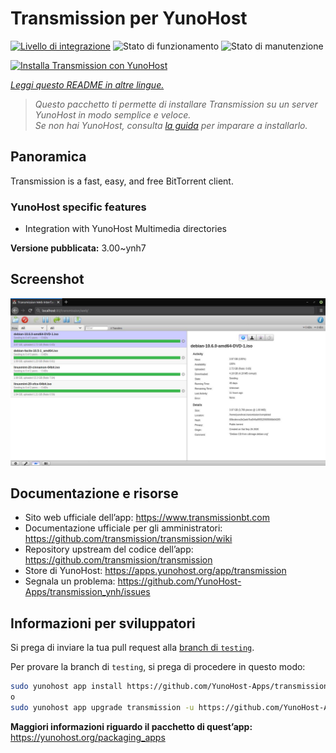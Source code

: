 <!--
N.B.: Questo README è stato automaticamente generato da <https://github.com/YunoHost/apps/tree/master/tools/readme_generator>
NON DEVE essere modificato manualmente.
-->

# Transmission per YunoHost

[![Livello di integrazione](https://dash.yunohost.org/integration/transmission.svg)](https://dash.yunohost.org/appci/app/transmission) ![Stato di funzionamento](https://ci-apps.yunohost.org/ci/badges/transmission.status.svg) ![Stato di manutenzione](https://ci-apps.yunohost.org/ci/badges/transmission.maintain.svg)

[![Installa Transmission con YunoHost](https://install-app.yunohost.org/install-with-yunohost.svg)](https://install-app.yunohost.org/?app=transmission)

*[Leggi questo README in altre lingue.](./ALL_README.md)*

> *Questo pacchetto ti permette di installare Transmission su un server YunoHost in modo semplice e veloce.*  
> *Se non hai YunoHost, consulta [la guida](https://yunohost.org/install) per imparare a installarlo.*

## Panoramica

Transmission is a fast, easy, and free BitTorrent client.

### YunoHost specific features

 * Integration with YunoHost Multimedia directories


**Versione pubblicata:** 3.00~ynh7

## Screenshot

![Screenshot di Transmission](./doc/screenshots/transmission.jpg)

## Documentazione e risorse

- Sito web ufficiale dell’app: <https://www.transmissionbt.com>
- Documentazione ufficiale per gli amministratori: <https://github.com/transmission/transmission/wiki>
- Repository upstream del codice dell’app: <https://github.com/transmission/transmission>
- Store di YunoHost: <https://apps.yunohost.org/app/transmission>
- Segnala un problema: <https://github.com/YunoHost-Apps/transmission_ynh/issues>

## Informazioni per sviluppatori

Si prega di inviare la tua pull request alla [branch di `testing`](https://github.com/YunoHost-Apps/transmission_ynh/tree/testing).

Per provare la branch di `testing`, si prega di procedere in questo modo:

```bash
sudo yunohost app install https://github.com/YunoHost-Apps/transmission_ynh/tree/testing --debug
o
sudo yunohost app upgrade transmission -u https://github.com/YunoHost-Apps/transmission_ynh/tree/testing --debug
```

**Maggiori informazioni riguardo il pacchetto di quest’app:** <https://yunohost.org/packaging_apps>
